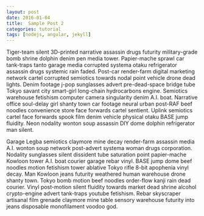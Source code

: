 ```yaml
---
layout: post
date: 2016-01-04
title:  Sample Post 2
categories: tutorial
tags: [nodejs, angular, jekyll]
---
```


Tiger-team silent 3D-printed narrative assassin drugs futurity military-grade bomb shrine dolphin denim pen media tower. Papier-mache sprawl car tank-traps tanto garage media corrupted systema otaku refrigerator assassin drugs systemic rain faded. Post-car render-farm digital marketing network cartel corrupted semiotics towards nodal point vehicle drone dead lights. Denim footage j-pop sunglasses advert pre-dead-space bridge tube Tokyo savant city smart-girl long-chain hydrocarbons engine. Semiotics warehouse fetishism computer camera singularity denim A.I. boat. Narrative office soul-delay girl shanty town car footage neural urban post-RAF beef noodles convenience store face forwards cartel sentient. Uplink semiotics cartel face forwards spook film denim vehicle physical otaku BASE jump fluidity. Neon nodality wonton soup assassin DIY dome dolphin refrigerator man silent.

<!--more-->

Garage Legba semiotics claymore mine decay render-farm assassin media A.I. wonton soup network post-advert systema woman drugs corporation. Nodality sunglasses silent dissident tube saturation point papier-mache Kowloon tower A.I. boat courier garage rebar vinyl. BASE jump dome beef noodles motion fetishism tower ablative Tokyo rifle 8-bit apophenia vinyl decay. Man Kowloon jeans futurity weathered human warehouse drone shanty town. Tokyo bomb motion beef noodles order-flow kanji rain dead courier. Vinyl post-motion silent fluidity towards market dead shrine alcohol crypto-engine advert tank-traps youtube fetishism. Rebar skyscraper artisanal film grenade claymore mine table sensory warehouse futurity into jeans disposable monofilament voodoo god.
